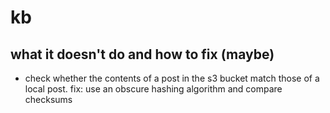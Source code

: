 # kb



## what it doesn't do and how to fix (maybe)

+ check whether the contents of a post in the s3 bucket match those of a
  local post. fix: use an obscure hashing algorithm and compare checksums
